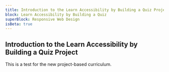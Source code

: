 ```yaml
---
title: Introduction to the Learn Accessibility by Building a Quiz Project
block: Learn Accessibility by Building a Quiz
superBlock: Responsive Web Design
isBeta: true
---
```


## Introduction to the Learn Accessibility by Building a Quiz Project

This is a test for the new project-based curriculum.

